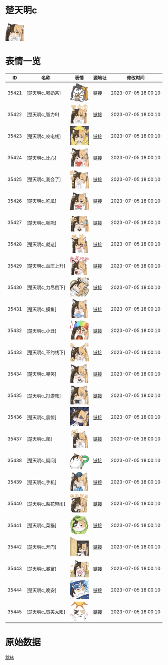 # 楚天明c

<img src="./cover.png" height="60" alt="cover" />

# 表情一览

|ID|名称|表情|源地址|修改时间|
|----|----|----|----|----|
|35421|[楚天明c_喝奶茶]|<img src="./pic/035421_%5B楚天明c_喝奶茶%5D.png" height="60" alt="喝奶茶"/>|[链接](https://i0.hdslb.com/bfs/garb/e8650c54b55d519c154512fef6c24db9ed2a82a8.png)|2023-07-05 18:00:10|
|35422|[楚天明c_智力9]|<img src="./pic/035422_%5B楚天明c_智力9%5D.png" height="60" alt="智力9"/>|[链接](https://i0.hdslb.com/bfs/garb/bae3fe3ad5ee4fecf0f14021c1fce326437b96cd.png)|2023-07-05 18:00:10|
|35423|[楚天明c_咬电线]|<img src="./pic/035423_%5B楚天明c_咬电线%5D.png" height="60" alt="咬电线"/>|[链接](https://i0.hdslb.com/bfs/garb/4109814bbc623fc827ed0aa1707b8ebffcb31b88.png)|2023-07-05 18:00:10|
|35424|[楚天明c_比心]|<img src="./pic/035424_%5B楚天明c_比心%5D.png" height="60" alt="比心"/>|[链接](https://i0.hdslb.com/bfs/garb/dbe99510417fccabdaa4f0c7e5e4b69d0d05c395.png)|2023-07-05 18:00:10|
|35425|[楚天明c_我会了]|<img src="./pic/035425_%5B楚天明c_我会了%5D.png" height="60" alt="我会了"/>|[链接](https://i0.hdslb.com/bfs/garb/c019ea9760fce428fdacefa74d73d735744d2096.png)|2023-07-05 18:00:10|
|35426|[楚天明c_吃瓜]|<img src="./pic/035426_%5B楚天明c_吃瓜%5D.png" height="60" alt="吃瓜"/>|[链接](https://i0.hdslb.com/bfs/garb/f2b11ae09ec85dd05df94c0c12fbf26de2119994.png)|2023-07-05 18:00:10|
|35427|[楚天明c_呃呃]|<img src="./pic/035427_%5B楚天明c_呃呃%5D.png" height="60" alt="呃呃"/>|[链接](https://i0.hdslb.com/bfs/garb/5e943ae54e9dfe84d9ab6062f44d49e337f59593.png)|2023-07-05 18:00:10|
|35428|[楚天明c_就这]|<img src="./pic/035428_%5B楚天明c_就这%5D.png" height="60" alt="就这"/>|[链接](https://i0.hdslb.com/bfs/garb/e62412a4290eb35b87159c5e0fd87a86afc20ef3.png)|2023-07-05 18:00:10|
|35429|[楚天明c_血压上升]|<img src="./pic/035429_%5B楚天明c_血压上升%5D.png" height="60" alt="血压上升"/>|[链接](https://i0.hdslb.com/bfs/garb/d412d83730b924d0d76a2a43dff204bfec9e48b6.png)|2023-07-05 18:00:10|
|35430|[楚天明c_力尽倒下]|<img src="./pic/035430_%5B楚天明c_力尽倒下%5D.png" height="60" alt="力尽倒下"/>|[链接](https://i0.hdslb.com/bfs/garb/f03649a86a87de2a9cd9b64f7ef88f4cd3a17d47.png)|2023-07-05 18:00:10|
|35431|[楚天明c_摸鱼]|<img src="./pic/035431_%5B楚天明c_摸鱼%5D.png" height="60" alt="摸鱼"/>|[链接](https://i0.hdslb.com/bfs/garb/c7a68fb0157bffb3d378e1386958a3ded647db61.png)|2023-07-05 18:00:10|
|35432|[楚天明c_小丑]|<img src="./pic/035432_%5B楚天明c_小丑%5D.png" height="60" alt="小丑"/>|[链接](https://i0.hdslb.com/bfs/garb/3b4229b2fe3e1777a7ee840bf5b54ddf8381721c.png)|2023-07-05 18:00:10|
|35433|[楚天明c_不约线下]|<img src="./pic/035433_%5B楚天明c_不约线下%5D.png" height="60" alt="不约线下"/>|[链接](https://i0.hdslb.com/bfs/garb/84e936fed04d5ef2cfd2640ccb13bd2ced417546.png)|2023-07-05 18:00:10|
|35434|[楚天明c_嘲笑]|<img src="./pic/035434_%5B楚天明c_嘲笑%5D.png" height="60" alt="嘲笑"/>|[链接](https://i0.hdslb.com/bfs/garb/5e39d10aa0f11f14ba27304594705fb1b1e2f6ba.png)|2023-07-05 18:00:10|
|35435|[楚天明c_打游戏]|<img src="./pic/035435_%5B楚天明c_打游戏%5D.png" height="60" alt="打游戏"/>|[链接](https://i0.hdslb.com/bfs/garb/c624fb952d36c72a48d53e16699eb4b3f8a2732f.png)|2023-07-05 18:00:10|
|35436|[楚天明c_震惊]|<img src="./pic/035436_%5B楚天明c_震惊%5D.png" height="60" alt="震惊"/>|[链接](https://i0.hdslb.com/bfs/garb/400647bd4d4d1fa74202d687805788acfdc11aa6.png)|2023-07-05 18:00:10|
|35437|[楚天明c_爬]|<img src="./pic/035437_%5B楚天明c_爬%5D.png" height="60" alt="爬"/>|[链接](https://i0.hdslb.com/bfs/garb/fa91b09ea8cbedd2de20e3d9bd5b53e864046ad7.png)|2023-07-05 18:00:10|
|35438|[楚天明c_疑问]|<img src="./pic/035438_%5B楚天明c_疑问%5D.png" height="60" alt="疑问"/>|[链接](https://i0.hdslb.com/bfs/garb/8604c681bb03b41f69e97ee43e0fa35946283dde.png)|2023-07-05 18:00:10|
|35439|[楚天明c_手机]|<img src="./pic/035439_%5B楚天明c_手机%5D.png" height="60" alt="手机"/>|[链接](https://i0.hdslb.com/bfs/garb/a84c0e17fbb3df932b739f3d92f82c8057b48948.png)|2023-07-05 18:00:10|
|35440|[楚天明c_梨花带雨]|<img src="./pic/035440_%5B楚天明c_梨花带雨%5D.png" height="60" alt="梨花带雨"/>|[链接](https://i0.hdslb.com/bfs/garb/d5db388ed63049d8d957254a8a29df2541689b68.png)|2023-07-05 18:00:10|
|35441|[楚天明c_菜猫]|<img src="./pic/035441_%5B楚天明c_菜猫%5D.png" height="60" alt="菜猫"/>|[链接](https://i0.hdslb.com/bfs/garb/69d73f8c9035a0170805d48c45e5c90903c63d40.png)|2023-07-05 18:00:10|
|35442|[楚天明c_开门]|<img src="./pic/035442_%5B楚天明c_开门%5D.png" height="60" alt="开门"/>|[链接](https://i0.hdslb.com/bfs/garb/37509b3936f23d17855635c5c29de5758d906e1c.png)|2023-07-05 18:00:10|
|35443|[楚天明c_暴富]|<img src="./pic/035443_%5B楚天明c_暴富%5D.png" height="60" alt="暴富"/>|[链接](https://i0.hdslb.com/bfs/garb/c99768e103e63ae0564ef6273cd10c8870de5797.png)|2023-07-05 18:00:10|
|35444|[楚天明c_晚安]|<img src="./pic/035444_%5B楚天明c_晚安%5D.png" height="60" alt="晚安"/>|[链接](https://i0.hdslb.com/bfs/garb/e91abe480ed1f4be19898ca637d70f46b217e973.png)|2023-07-05 18:00:10|
|35445|[楚天明c_赞美太阳]|<img src="./pic/035445_%5B楚天明c_赞美太阳%5D.png" height="60" alt="赞美太阳"/>|[链接](https://i0.hdslb.com/bfs/garb/daca71eb9f8a5fe5bd48aaded5c8901d7fb2412e.png)|2023-07-05 18:00:10|

# 原始数据

[跳转](./raw.json)

